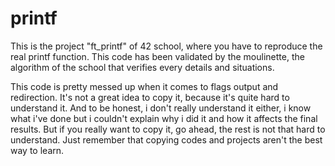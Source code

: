 # printf

This is the project "ft_printf" of 42 school, where you have to reproduce the real printf function.
This code has been validated by the moulinette, the algorithm of the school that verifies every details and situations.

This code is pretty messed up when it comes to flags output and redirection.
It's not a great idea to copy it, because it's quite hard to understand it.
And to be honest, i don't really understand it either, i know what i've done but i couldn't explain why i did it and how it affects the final results.
But if you really want to copy it, go ahead, the rest is not that hard to understand. Just remember that copying codes and projects aren't the best way to learn.
